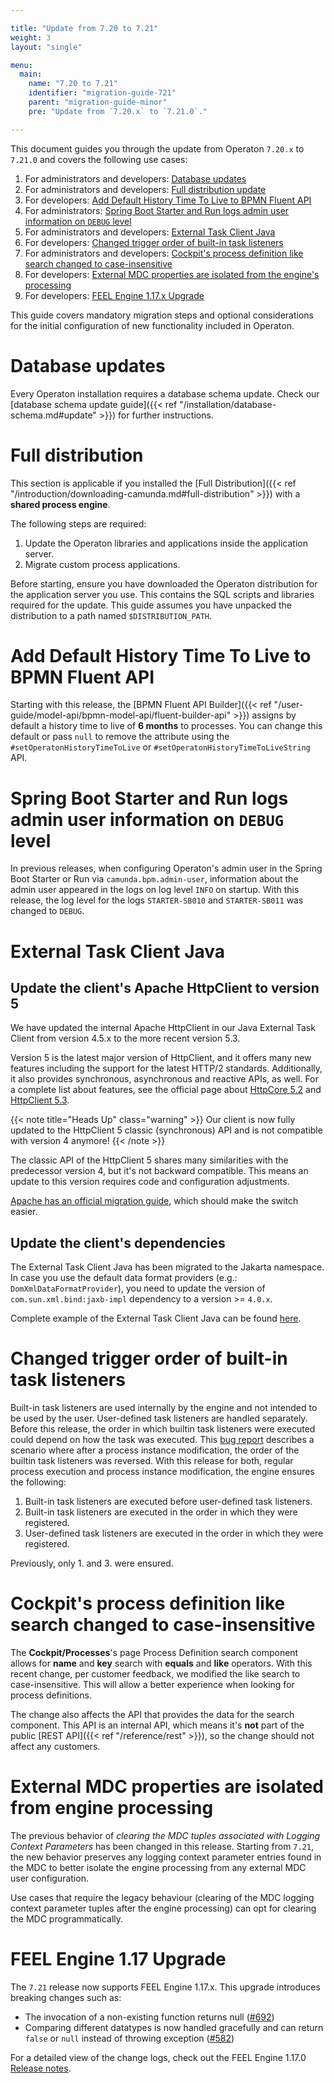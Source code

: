 ```yaml
---

title: "Update from 7.20 to 7.21"
weight: 3
layout: "single"

menu:
  main:
    name: "7.20 to 7.21"
    identifier: "migration-guide-721"
    parent: "migration-guide-minor"
    pre: "Update from `7.20.x` to `7.21.0`."

---
```


This document guides you through the update from Operaton `7.20.x` to `7.21.0` and covers the following use cases:

1. For administrators and developers: [Database updates](#database-updates)
1. For administrators and developers: [Full distribution update](#full-distribution)
1. For developers: [Add Default History Time To Live to BPMN Fluent API](#add-default-history-time-to-live-to-bpmn-fluent-api)
1. For administrators: [Spring Boot Starter and Run logs admin user information on `DEBUG` level](#spring-boot-starter-and-run-logs-admin-user-information-on-debug-level)
1. For administrators and developers: [External Task Client Java](#external-task-client-java)
1. For developers: [Changed trigger order of built-in task listeners](#changed-trigger-order-of-built-in-task-listeners)
1. For administrators and developers: [Cockpit's process definition like search changed to case-insensitive](#cockpit-s-process-definition-like-search-changed-to-case-insensitive)
1. For developers: [External MDC properties are isolated from the engine's processing](#external-mdc-properties-are-isolated-from-engine-processing)
1. For developers: [FEEL Engine 1.17.x Upgrade](#feel-engine-1-17-upgrade)

This guide covers mandatory migration steps and optional considerations for the initial configuration of new functionality included in Operaton.

# Database updates

Every Operaton installation requires a database schema update. Check our [database schema update guide]({{< ref "/installation/database-schema.md#update" >}})
for further instructions.

# Full distribution

This section is applicable if you installed the
[Full Distribution]({{< ref "/introduction/downloading-camunda.md#full-distribution" >}})
with a **shared process engine**.

The following steps are required:

1. Update the Operaton libraries and applications inside the application server.
2. Migrate custom process applications.

Before starting, ensure you have downloaded the Operaton distribution for the application server you use. This contains the SQL scripts and libraries required for the update. This guide assumes you have unpacked the distribution to a path named `$DISTRIBUTION_PATH`.

# Add Default History Time To Live to BPMN Fluent API

Starting with this release, the [BPMN Fluent API Builder]({{< ref "/user-guide/model-api/bpmn-model-api/fluent-builder-api" >}}) assigns by default a history time to live of **6 months** to processes. You can change this default or pass `null` to remove the attribute using the `#setOperatonHistoryTimeToLive` or `#setOperatonHistoryTimeToLiveString` API.

# Spring Boot Starter and Run logs admin user information on `DEBUG` level

In previous releases, when configuring Operaton's admin user in the Spring Boot Starter or Run via `camunda.bpm.admin-user`, information about the admin user appeared in the logs on log level `INFO` on startup.
With this release, the log level for the logs `STARTER-SB010` and `STARTER-SB011` was changed to `DEBUG`.

# External Task Client Java

## Update the client's Apache HttpClient to version 5

We have updated the internal Apache HttpClient in our Java External Task Client from version 4.5.x to the more recent version 5.3.

Version 5 is the latest major version of HttpClient, and it offers many new features including the support for the latest HTTP/2 standards.
Additionally, it also provides synchronous, asynchronous and reactive APIs, as well.
For a complete list about features, see the official page about [HttpCore 5.2][HttpCore52] and [HttpClient 5.3][HttpClient53].

{{< note title="Heads Up" class="warning" >}}
Our client is now fully updated to the HttpClient 5 classic (synchronous) API and is not compatible with version 4 anymore!
{{< /note >}}

The classic API of the HttpClient 5 shares many similarities with the predecessor version 4, but it's not backward compatible.
This means an update to this version requires code and configuration adjustments.

[Apache has an official migration guide][HttpClient53-migration], which should make the switch easier.

[HttpCore52]: https://hc.apache.org/httpcomponents-core-5.2.x/index.html
[HttpClient53]: https://hc.apache.org/httpcomponents-client-5.3.x/index.html
[HttpClient53-migration]: https://hc.apache.org/httpcomponents-client-5.3.x/migration-guide/index.html

## Update the client's dependencies

The External Task Client Java has been migrated to the Jakarta namespace. In case you use the default data format providers (e.g.: `DomXmlDataFormatProvider`), you need to update the version of `com.sun.xml.bind:jaxb-impl` dependency to a version >= `4.0.x`.

Complete example of the External Task Client Java can be found [here](https://github.com/camunda/camunda-bpm-examples/tree/7.21/clients/java/order-handling).

# Changed trigger order of built-in task listeners

Built-in task listeners are used internally by the engine and not intended to be used by the user. User-defined task listeners are handled separately. Before this release, the order in which builtin task listeners were executed could depend on how the task was executed. This [bug report](https://github.com/camunda/camunda-bpm-platform/issues/4042) describes a scenario where after a process instance modification, the order of the builtin task listeners was reversed.
With this release for both, regular process execution and process instance modification, the engine ensures the following:

1. Built-in task listeners are executed before user-defined task listeners.
2. Built-in task listeners are executed in the order in which they were registered.
3. User-defined task listeners are executed in the order in which they were registered.

Previously, only 1. and 3. were ensured.

# Cockpit's process definition like search changed to case-insensitive

The **Cockpit/Processes**'s page Process Definition search component allows for **name** and **key** search with **equals** and **like** operators.
With this recent change, per customer feedback, we modified the like search to case-insensitive.
This will allow a better experience when looking for process definitions.

The change also affects the API that provides the data for the search component.
This API is an internal API, which means it's **not** part of the public [REST API]({{< ref "/reference/rest" >}}), so the change should not affect any customers.

# External MDC properties are isolated from engine processing

The previous behavior of _clearing the MDC tuples associated with Logging Context Parameters_ has been changed in this release. Starting from `7.21`, the new behavior preserves any logging context parameter entries found in the MDC to better isolate the engine processing from any external MDC user configuration.

Use cases that require the legacy behaviour (clearing of the MDC logging context parameter tuples after the engine processing) can opt for clearing the MDC programmatically.

# FEEL Engine 1.17 Upgrade

The `7.21` release now supports FEEL Engine 1.17.x. This upgrade introduces breaking changes such as:

- The invocation of a non-existing function returns null ([#692](https://github.com/camunda/feel-scala/issues/670))
- Comparing different datatypes is now handled gracefully and can return `false` or `null` instead of throwing exception ([#582](https://github.com/camunda/feel-scala/issues/582))

For a detailed view of the change logs, check out the FEEL Engine 1.17.0 [Release notes](https://github.com/camunda/feel-scala/releases/tag/1.17.0).
